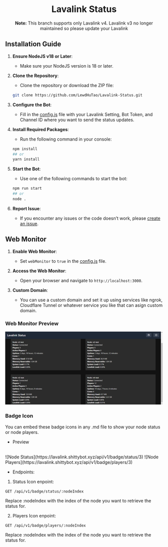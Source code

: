 <h1 align="center">Lavalink Status</h1>

<p align="center"><strong>Note:</strong> This branch supports only Lavalink v4. Lavalink v3 no longer maintained so please update your Lavalink</p>

## Installation Guide

1. **Ensure NodeJS v18 or Later**:
    - Make sure your NodeJS version is 18 or later.

2. **Clone the Repository**:
    - Clone the repository or download the ZIP file:
    ```sh
    git clone https://github.com/LewdHuTao/Lavalink-Status.git
    ```

3. **Configure the Bot**:
    - Fill in the [config.js](https://github.com/LewdHuTao/Lavalink-Status/blob/main/src/config.js) file with your Lavalink Setting, Bot Token, and Channel ID where you want to send the status updates.

4. **Install Required Packages**:
    - Run the following command in your console:
    ```sh
    npm install
    ## or
    yarn install
    ```

5. **Start the Bot**:
    - Use one of the following commands to start the bot:
    ```sh
    npm run start
    ## or
    node .
    ```

6. **Report Issue**:
    - If you encounter any issues or the code doesn’t work, please [create an issue](https://github.com/LewdHuTao/Lavalink-Status/issues).

## Web Monitor

1. **Enable Web Monitor**:
    - Set `webMonitor` to `true` in the [config.js](https://github.com/LewdHuTao/Lavalink-Status/blob/main/src/config.js) file.

2. **Access the Web Monitor**:
    - Open your browser and navigate to `http://localhost:3000`.

3. **Custom Domain**:
    - You can use a custom domain and set it up using services like ngrok, Cloudflare Tunnel or whatever service you like that can asign custom domain.

### Web Monitor Preview

![Web Monitor Preview](assets/image.png)

### Badge Icon

You can embed these badge icons in any .md file to show your node status or node players.

- Preview
<br>
![Node Status](https://lavalink.shittybot.xyz/api/v1/badge/status/3) ![Node Players](https://lavalink.shittybot.xyz/api/v1/badge/players/3)

- Endpoints:

1. Status Icon enpoint:

```
GET /api/v1/badge/status/:nodeIndex
```

Replace :nodeIndex with the index of the node you want to retrieve the status for.

2. Players Icon enpoint:

```
GET /api/v1/badge/players/:nodeIndex
```

Replace :nodeIndex with the index of the node you want to retrieve the status for.